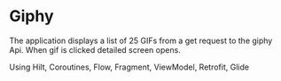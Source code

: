 # Giphy

The application displays a list of 25 GIFs from a get request to the giphy Api. When gif is clicked detailed screen opens.

Using Hilt, Coroutines, Flow, Fragment, ViewModel, Retrofit, Glide
